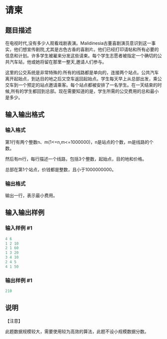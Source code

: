 # 请柬

## 题目描述

在电视时代,没有多少人观看戏剧表演。Malidinesia古董喜剧演员意识到这一事实，他们想宣传剧院,尤其是古色古香的喜剧片。他们已经打印请帖和所有必要的信息和计划。许多学生被雇来分发这些请柬。每个学生志愿者被指定一个确切的公共汽车站，他或她将留在那里一整天,邀请人们参与。

这里的公交系统是非常特殊的:所有的线路都是单向的，连接两个站点。公共汽车离开起始点，到达目的地之后又空车返回起始点。学生每天早上从总部出发，乘公交车到一个预定的站点邀请乘客。每个站点都被安排了一名学生。在一天结束的时候,所有的学生都回到总部。现在需要知道的是，学生所需的公交费用的总和最小是多少。

## 输入输出格式

### 输入格式

第1行有两个整数n、m(1<=n,m<=1000000)，n是站点的个数，m是线路的个数。

然后有m行，每行描述一个线路，包括3个整数，起始点，目的地和价格。

总部在第1个站点，价钱都是整数，且小于1000000000。

### 输出格式

输出一行，表示最小费用。

## 输入输出样例

### 输入样例 #1

```cpp
4 6
1 2 10
2 1 60
1 3 20
3 4 10
2 4 5
4 1 50
```


### 输出样例 #1

```cpp
210 
```


## 说明

【注意】

此题数据规模较大，需要使用较为高效的算法，此题不设小规模数据分数。

